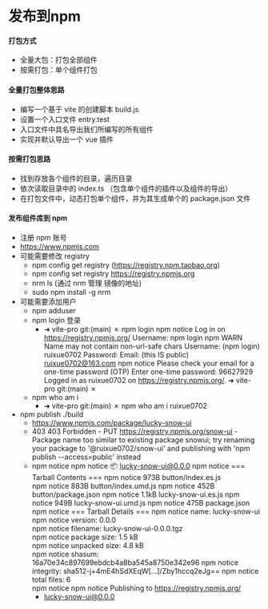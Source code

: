 # 发布到npm
#### 打包方式
- 全量大包：打包全部组件
- 按需打包：单个组件打包

#### 全量打包整体思路
- 编写一个基于 vite 的创建脚本 build.js
- 设置一个入口文件 entry.test
- 入口文件中具名导出我们所编写的所有组件
- 实现并默认导出一个 vue 插件

#### 按需打包思路
- 找到存放各个组件的目录，遍历目录
- 依次读取目录中的 index.ts （包含单个组件的插件以及组件的导出） 
- 在打包文件中，动态打包单个组件，并为其生成单个的 package.json 文件


#### 发布组件库到 npm
- 注册 npm 账号
- https://www.npmjs.com
- 可能需要修改 registry
  - npm config get registry  (https://registry.npm.taobao.org)
  - npm config set registry https://registry.npmjs.org
  - nrm ls (通过 nrm 管理 镜像的地址)
  - sudo npm install -g nrm
- 可能需要添加用户 
  - npm adduser
  - npm login 登录
    - ➜   vite-pro git:(main) ✗ npm login
          npm notice Log in on https://registry.npmjs.org/
          Username: npm login
          npm WARN Name may not contain non-url-safe chars 
          Username: (npm login) ruixue0702
          Password: 
          Email: (this IS public) ruixue0702@163.com
          npm notice Please check your email for a one-time password (OTP)
          Enter one-time password: 96627929
          Logged in as ruixue0702 on https://registry.npmjs.org/.
      ➜   vite-pro git:(main) ✗ 
  - npm who am i
    - ➜   vite-pro git:(main) ✗ npm who am i
          ruixue0702
- npm publish ./build
  - https://www.npmjs.com/package/lucky-snow-ui
  - 403 403 Forbidden - PUT https://registry.npmjs.org/snow-ui - Package name too similar to existing package snowui; try renaming your package to '@ruixue0702/snow-ui' and publishing with 'npm publish --access=public' instead
  - npm notice 
    npm notice 📦  lucky-snow-ui@0.0.0
    npm notice === Tarball Contents === 
    npm notice 973B  button/index.es.js  
    npm notice 883B  button/index.umd.js 
    npm notice 452B  button/package.json 
    npm notice 1.1kB lucky-snow-ui.es.js 
    npm notice 949B  lucky-snow-ui.umd.js
    npm notice 475B  package.json        
    npm notice === Tarball Details === 
    npm notice name:          lucky-snow-ui                           
    npm notice version:       0.0.0                                   
    npm notice filename:      lucky-snow-ui-0.0.0.tgz                 
    npm notice package size:  1.5 kB                                  
    npm notice unpacked size: 4.8 kB                                  
    npm notice shasum:        16a70e34c897699ebdcb4a8ba545a8750e342e96
    npm notice integrity:     sha512-j+4mE4hSdXEqW[...]/Zby1hccq2eJg==
    npm notice total files:   6                                       
    npm notice 
    npm notice Publishing to https://registry.npmjs.org/
    + lucky-snow-ui@0.0.0